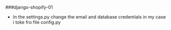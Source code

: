 ###django-shopify-01
- In the settings.py change the email and database credentials
  in my case i toke fro file config.py
   
